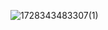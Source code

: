 ![1728343483307(1)](https://github.com/user-attachments/assets/69fd96c5-abb7-4dc2-81a5-a0597ad69747)
